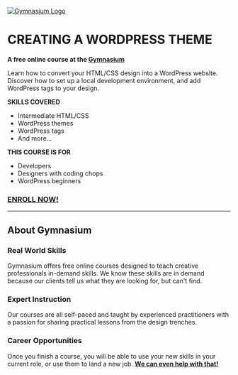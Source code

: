 [![Gymnasium Logo](https://cdn.rawgit.com/gymnasium/gymnasium.github.io/master/assets/GYM-logo.svg)](http://thegymnasium.com)

# CREATING A WORDPRESS THEME

**A free online course at the [Gymnasium](http://thegymnasium.com)**

Learn how to convert your HTML/CSS design into a WordPress website. Discover how to set up a local development environment, and add WordPress tags to your design.

**SKILLS COVERED**

- Intermediate HTML/CSS
- WordPress themes
- WordPress tags
- And more…

**THIS COURSE IS FOR**

- Developers
- Designers with coding chops
- WordPress beginners



### [ENROLL NOW!](http://thegymnasium.com/courses/GYM/004/0/about)

---

## About Gymnasium


### Real World Skills

Gymnasium offers free online courses designed to teach creative professionals in-demand skills. We know these skills are in demand because our clients tell us what they are looking for, but can't find.


### Expert Instruction

Our courses are all self-paced and taught by experienced practitioners with a passion for sharing practical lessons from the design trenches.

### Career Opportunities

Once you finish a course, you will be able to use your new skills in your current role, or use them to land a new job. [**We can even help with that!**](http://aquent.com/find-work/?utm_source=thegymnasium&utm_medium=github&utm_campaign=readmejobs)

